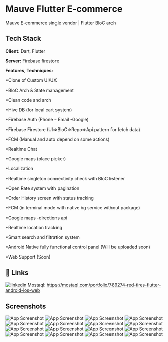
# Mauve Flutter E-commerce

Mauve E-commerce single vendor | Flutter BloC arch


## Tech Stack

**Client:** Dart, Flutter

**Server:** Firebase firestore

**Features, Techniques:** 

*Clone of Custom UI/UX

*BloC Arch & State management

*Clean code and arch

*Hive DB (for local cart system)

*Firebase Auth (Phone - Email -Google)

*Firebase Firestore (UI=>BloC=>Repo=>Api pattern for fetch data)

*FCM (Manual and auto depend on some actions)

*Realtime Chat

*Google maps (place picker)

*Localization

*Realtime singleton connectivity check with BloC listener

*Open Rate system with pagination

*Order History screen with status tracking

*FCM (in terminal mode with native bg service without package)

*Google maps -directions api

*Realtime location tracking

*Smart search and filtration system

*Android Native fully functional control panel (Will be uploaded soon)

*Web Support (Soon)

  
## 🔗 Links
[![linkedin](https://img.shields.io/badge/linkedin-0A66C2?style=for-the-badge&logo=linkedin&logoColor=white)](https://www.linkedin.com/in/youssef-hany-540179161)
Mostaql: https://mostaql.com/portfolio/789274-red-tires-flutter-android-ios-web
## Screenshots

![App Screenshot](https://mostaql.hsoubcdn.com/uploads/thumbnails/372144/6169d523a5101/6ad1c642-d6cf-4ee0-83f9-459459484ffb.jpg)
![App Screenshot](https://mostaql.hsoubcdn.com/uploads/372144/6169d50b5f6c5/1d565ff7-294e-41c7-a362-3d679fb7c592.jpg)
![App Screenshot](https://mostaql.hsoubcdn.com/uploads/372144/6169d5241eee3/a96c18b8-4b0a-4032-a51b-ce5138de0de8.jpg)
![App Screenshot](https://mostaql.hsoubcdn.com/uploads/372144/6169d50c13ba9/8f1272a3-206b-4f7f-b543-d0cb83debb15.jpg)
![App Screenshot](https://mostaql.hsoubcdn.com/uploads/372144/6169d50c50e73/09da5699-ebb3-4643-9b67-dcfd4ea5cb53.jpg)
![App Screenshot](https://mostaql.hsoubcdn.com/uploads/372144/6169d50c961f5/32ccd297-b303-462a-a499-1aa88a4f42b0.jpg)
![App Screenshot](https://mostaql.hsoubcdn.com/uploads/372144/6169d50cd9920/54b4b90d-b938-4ff1-b3f0-cc799b07069f.jpg)
![App Screenshot](https://mostaql.hsoubcdn.com/uploads/372144/6169d50d21376/76f55292-141e-4f1b-a98c-ef77d0639e58.jpg)
![App Screenshot](https://mostaql.hsoubcdn.com/uploads/372144/6169d50d7ba00/78e77e4a-af16-4e38-aea4-36afb31ec7a2.jpg)
![App Screenshot](https://mostaql.hsoubcdn.com/uploads/372144/6169d50dc69a5/7314debb-4978-4eb9-b78e-1b1e4b577921.jpg)
![App Screenshot](https://mostaql.hsoubcdn.com/uploads/372144/6169d50e25297/61921e34-f475-4b83-a579-d112d749fc93.jpg)
![App Screenshot](https://mostaql.hsoubcdn.com/uploads/372144/6169d524a0c13/cb8a09cb-00ca-45f2-86c3-f809fddbc91c.jpg)
![App Screenshot](https://mostaql.hsoubcdn.com/uploads/372144/6169d524d4847/cd1fe597-2e82-48d1-8e46-5b53e54be733.jpg)
![App Screenshot](https://mostaql.hsoubcdn.com/uploads/372144/6169d52519ea5/d86d46d9-ce28-443f-ac61-9d67d3d378c7.jpg)
![App Screenshot](https://mostaql.hsoubcdn.com/uploads/372144/6169d52557099/ecd4e80e-5f3a-414a-bcf9-ee3342a5829a.jpg)
![App Screenshot](https://mostaql.hsoubcdn.com/uploads/372144/6169d855f2651/dd77f03a-6ec0-4522-9995-413a01897ab1.jpg)



  
